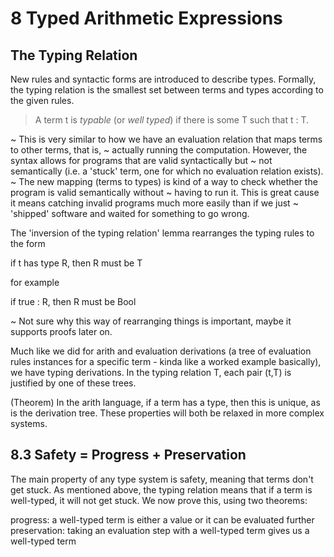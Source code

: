 # 8 Typed Arithmetic Expressions

## The Typing Relation

New rules and syntactic forms are introduced to describe types.
Formally, the typing relation is the smallest set between terms and types according to the
given rules.

> A term t is *typable* (or *well typed*) if there is some T such that t : T.

~ This is very similar to how we have an evaluation relation that maps terms to other terms, that is,
~ actually running the computation. However, the syntax allows for programs that are valid syntactically but
~ not semantically (i.e. a 'stuck' term, one for which no evaluation relation exists).
~ The new mapping (terms to types) is kind of a way to check whether the program is valid semantically without
~ having to run it. This is great cause it means catching invalid programs much more easily than if we just
~ 'shipped' software and waited for something to go wrong.

The 'inversion of the typing relation' lemma rearranges the typing rules to the form

  if t has type R, then R must be T

for example

  if true : R, then R must be Bool

~ Not sure why this way of rearranging things is important, maybe it supports proofs later on.

Much like we did for arith and evaluation derivations (a tree of evaluation rules instances for a specific
term - kinda like a worked example basically), we have typing derivations.
In the typing relation T, each pair (t,T) is justified by one of these trees.

(Theorem) In the arith language, if a term has a type, then this is unique, as is the derivation tree.
These properties will both be relaxed in more complex systems.

## 8.3 Safety = Progress + Preservation

The main property of any type system is safety, meaning that terms don't get stuck.
As mentioned above, the typing relation means that if a term is well-typed, it will not get stuck.
We now prove this, using two theorems:

progress: a well-typed term is either a value or it can be evaluated further
preservation: taking an evaluation step with a well-typed term gives us a well-typed term

